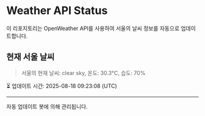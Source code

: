 
# Weather API Status

이 리포지토리는 OpenWeather API를 사용하여 서울의 날씨 정보를 자동으로 업데이트합니다.

## 현재 서울 날씨
> 서울의 현재 날씨: clear sky, 온도: 30.3°C, 습도: 70%

⏳ 업데이트 시간: 2025-08-18 09:23:08 (UTC)

---
자동 업데이트 봇에 의해 관리됩니다.
